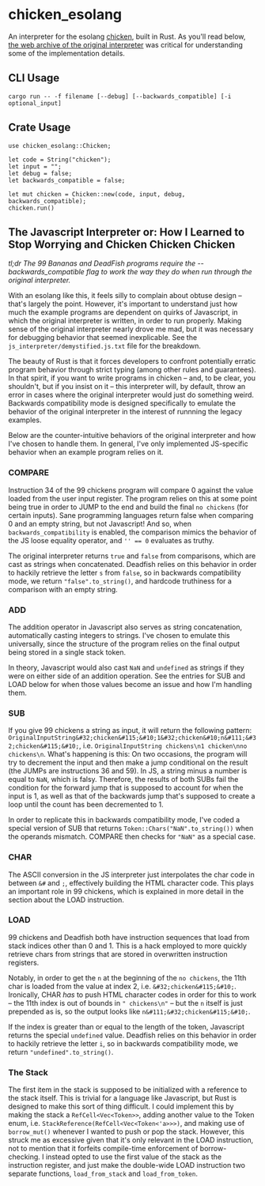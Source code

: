 # chicken_esolang

An interpreter for the esolang [chicken](https://esolangs.org/wiki/Chicken), built in Rust. As you'll read below, [the web archive of the original interpreter](https://web.archive.org/web/20180420010853/http://torso.me/chicken) was critical for understanding some of the implementation details.

## CLI Usage 

```
cargo run -- -f filename [--debug] [--backwards_compatible] [-i optional_input] 
```

## Crate Usage 

```
use chicken_esolang::Chicken;

let code = String("chicken");
let input = "";
let debug = false;
let backwards_compatible = false;

let mut chicken = Chicken::new(code, input, debug, backwards_compatible);
chicken.run()
```

## The Javascript Interpreter or: How I Learned to Stop Worrying and Chicken Chicken Chicken

_tl;dr The 99 Bananas and DeadFish programs require the --backwards_compatible flag to work the way they do when run through the original interpreter._

With an esolang like this, it feels silly to complain about obtuse design – that's largely the point. However, it's important to understand just how much the example programs are dependent on quirks of Javascript, in which the original interpreter is written, in order to run properly. Making sense of the original interpreter nearly drove me mad, but it was necessary for debugging behavior that seemed inexplicable. See the `js_interpreter/demystified.js.txt` file for the breakdown.

The beauty of Rust is that it forces developers to confront potentially erratic program behavior through strict typing (among other rules and guarantees). In that spirit, if you want to write programs in chicken – and, to be clear, you shouldn't, but if you insist on it – this interpreter will, by default, throw an error in cases where the original interpreter would just do something weird. Backwards compatibility mode is designed specifically to emulate the behavior of the original interpreter in the interest of runnning the legacy examples. 

Below are the counter-intuitive behaviors of the original interpreter and how I've chosen to handle them. In general, I've only implemented JS-specific behavior when an example program relies on it. 

### COMPARE

Instruction 34 of the 99 chickens program will compare 0 against the value loaded from the user input register. The program relies on this at some point being true in order to JUMP to the end and build the final `no chickens` (for certain inputs). Sane programming languages return false when comparing 0 and an empty string, but not Javascript! And so, when `backwards_compatibility` is enabled, the comparison mimics the behavior of the JS loose equality operator, and `'' == 0` evaluates as truthy.

The original interpreter returns `true` and `false` from comparisons, which are cast as strings when concatenated. Deadfish relies on this behavior in order to hackily retrieve the letter `s` from `false`, so in backwards compatibility mode, we return `"false".to_string()`, and hardcode truthiness for a comparison with an empty string.

### ADD

The addition operator in Javascript also serves as string concatenation, automatically casting integers to strings. I've chosen to emulate this universally, since the structure of the program relies on the final output being stored in a single stack token.

In theory, Javascript would also cast `NaN` and `undefined` as strings if they were on either side of an addition operation. See the entries for SUB and LOAD below for when those values become an issue and how I'm handling them. 

### SUB

If you give 99 chickens a string as input, it will return the following pattern: `OriginalInputString&#32;chicken&#115;&#10;1&#32;chicken&#10;n&#111;&#32;chicken&#115;&#10;`, i.e. `OriginalInputString chickens\n1 chicken\nno chickens\n`. What's happening is this: On two occasions, the program will try to decrement the input and then make a jump conditional on the result (the JUMPs are instructions 36 and 59). In JS, a string minus a number is equal to `NaN`, which is falsy. Therefore, the results of both SUBs fail the condition for the forward jump that is supposed to account for when the input is 1, as well as that of the backwards jump that's supposed to create a loop until the count has been decremented to 1.

In order to replicate this in backwards compatibility mode, I've coded a special version of SUB that returns `Token::Chars("NaN".to_string())` when the operands mismatch. COMPARE then checks for `"NaN"` as a special case.

### CHAR

The ASCII conversion in the JS interpreter just interpolates the char code in between `&#` and `;`, effectively building the HTML character code. This plays an important role in 99 chickens, which is explained in more detail in the section about the LOAD instruction. 

### LOAD

99 chickens and Deadfish both have instruction sequences that load from stack indices other than 0 and 1. This is a hack employed to more quickly retrieve chars from strings that are stored in overwritten instruction registers. 

Notably, in order to get the `n` at the beginning of the `no chickens`, the 11th char is loaded from the value at index 2, i.e. `&#32;chicken&#115;&#10;`. Ironically, CHAR _has_ to push HTML character codes in order for this to work – the 11th index is out of bounds in `" chickens\n"` – but the `n` itself is just prepended as is, so the output looks like `n&#111;&#32;chicken&#115;&#10;`.

If the index is greater than or equal to the length of the token, Javascript returns the special `undefined` value. Deadfish relies on this behavior in order to hackily retrieve the letter `i`, so in backwards compatibility mode, we return `"undefined".to_string()`.

### The Stack

The first item in the stack is supposed to be initialized with a reference to the stack itself. This is trivial for a language like Javascript, but Rust is designed to make this sort of thing difficult. I could implement this by making the stack a `RefCell<Vec<Token>>`, adding another value to the Token enum, i.e. `StackReference(RefCell<Vec<Token<'a>>>)`, and making use of `borrow_mut()` whenever I wanted to push or pop the stack. However, this struck me as excessive given that it's only relevant in the LOAD instruction, not to mention that it forfeits compile-time enforcement of borrow-checking. I instead opted to use the first value of the stack as the instruction register, and just make the double-wide LOAD instruction two separate functions, `load_from_stack` and `load_from_token`.

